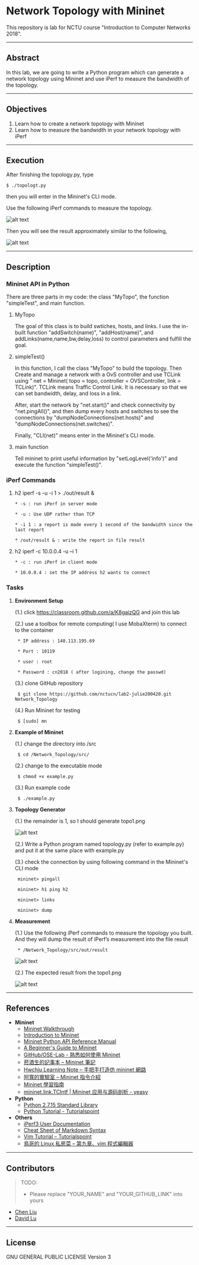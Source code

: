 # Network Topology with Mininet

This repository is lab for NCTU course "Introduction to Computer Networks 2018".

---
## Abstract

In this lab, we are going to write a Python program which can generate a network topology using Mininet and use iPerf to measure the bandwidth of the topology.

---
## Objectives

1. Learn how to create a network topology with Mininet
2. Learn how to measure the bandwidth in your network topology with iPerf

---
## Execution

After finishing the topology.py, type 

    $ ./topologt.py

then you will enter in the Mininet's CLI mode.

Use the following iPerf commands to measure the topology.

   ![alt text](screenshot2.PNG)

Then you will see the result approximately similar to the following, 

   ![alt text](screenshot.PNG)

---
## Description

### Mininet API in Python

There are three parts in my code: the class "MyTopo", the function "simpleTest", and main function.

1. MyTopo

   The goal of this class is to build swtiches, hosts, and links. I use the in-built function "addSwitch(name)", "addHost(name)", and addLinks(name,name,bw,delay,loss) to control parameters and fulfill the goal.
   
2. simpleTest()

   In this function, I call the class "MyTopo" to build the topology. Then Create and manage a network with a OvS controller and use TCLink using " net = Mininet( topo = topo, controller = OVSController, link = TCLink)". TCLink means Traffic Control Link. It is necessary so that we can set bandwidth, delay, and loss in a link.
   
   After, start the network by "net.start()" and check connectivity by "net.pingAll()", and then dump every hosts and switches to see the connections by "dumpNodeConnections(net.hosts)" and "dumpNodeConnections(net.switches)".
   
   Finally, "CLI(net)" means enter in the Mininet's CLI mode.
   
3. main function

   Tell mininet to print useful information by "setLogLevel('info')" and execute the function "simpleTest()".

### iPerf Commands

1. h2 iperf -s -u -i 1 > ./out/result &

       * -s : run iPerf in server mode
  
       * -u : Use UDP rather than TCP 
  
       * -i 1 : a report is made every 1 second of the bandwidth since the last report
  
       * /out/result & : write the report in file result
  
2. h2 iperf -c 10.0.0.4 -u –i 1

       * -c : run iPerf in client mode
  
       * 10.0.0.4 : set the IP address h2 wants to connect
  
### Tasks

1. **Environment Setup**
   
   (1.) click https://classroom.github.com/a/K8gaizQG and join this lab
   
   (2.) use a toolbox for remote computing( I use MobaXterm) to connect to the container
        
        * IP address : 140.113.195.69
        
        * Port : 10119
        
        * user : root
        
        * Password : cn2018 ( after logining, change the passwd)
    
   (3.) clone GitHub repository
    
        $ git clone https://github.com/nctucn/lab2-julie200420.git Network_Topology
         
   (4.) Run Mininet for testing
   
        $ [sudo] mn

2. **Example of Mininet**

   (1.) change the directory into /src
        
        $ cd /Network_Topology/src/
        
   (2.) change to the executable mode
        
        $ chmod +x example.py
        
   (3.) Run example code
        
        $ ./example.py
        
3. **Topology Generator**

   (1.) the remainder is 1, so I should generate topo1.png
   
      ![alt text](/src/topo/topo1.png)
   
   (2.) Write a Python program named topology.py (refer to example.py) and put it at the same place with example.py
   
   (3.) check the connection by using following command in the Mininet's CLI mode
   
        mininet> pingall
   
        mininet> h1 ping h2
   
        mininet> links
   
        mininet> dump

4. **Measurement**

   (1.) Use the following iPerf commands to measure the topology you built. And they will dump the result of iPerf’s
measurement into the file result

        * /Network_Topology/src/out/result
   
   ![alt text](screenshot2.PNG)
   
   (2.) The expected result from the topo1.png
   
   ![alt text](screenshot.PNG)

---
## References

* **Mininet**
    * [Mininet Walkthrough](http://mininet.org/walkthrough/)
    * [Introduction to Mininet](https://github.com/mininet/mininet/wiki/Introduction-to-Mininet)
    * [Mininet Python API Reference Manual](http://mininet.org/api/annotated.html)
    * [A Beginner's Guide to Mininet](https://opensourceforu.com/2017/04/beginners-guide-mininet/)
    * [GitHub/OSE-Lab - 熟悉如何使用 Mininet](https://github.com/OSE-Lab/Learning-SDN/blob/master/Mininet/README.md)
    * [菸酒生的記事本 – Mininet 筆記](https://blog.laszlo.tw/?p=81)
    * [Hwchiu Learning Note – 手把手打造仿 mininet 網路](https://hwchiu.com/setup-mininet-like-environment.html)
    * [阿寬的實驗室 – Mininet 指令介紹](https://ting-kuan.blog/2017/11/09/%E3%80%90mininet%E6%8C%87%E4%BB%A4%E4%BB%8B%E7%B4%B9%E3%80%91/)
    * [Mininet 學習指南](https://www.sdnlab.com/11495.html)
    * [mininet.link.TCIntf | Mininet 应用与源码剖析 - yeasy](https://yeasy.gitbooks.io/mininet_book/module_link/tcintf.html)
* **Python**
    * [Python 2.7.15 Standard Library](https://docs.python.org/2/library/index.html)
    * [Python Tutorial - Tutorialspoint](https://www.tutorialspoint.com/python/)
* **Others**
    * [iPerf3 User Documentation](https://iperf.fr/iperf-doc.php#3doc)
    * [Cheat Sheet of Markdown Syntax](https://www.markdownguide.org/cheat-sheet)
    * [Vim Tutorial – Tutorialspoint](https://www.tutorialspoint.com/vim/index.htm)
    * [鳥哥的 Linux 私房菜 – 第九章、vim 程式編輯器](http://linux.vbird.org/linux_basic/0310vi.php)

---
## Contributors

> TODO:
> * Please replace "YOUR_NAME" and "YOUR_GITHUB_LINK" into yours

* [Chen Liu](https://github.com/julie200420)
* [David Lu](https://github.com/yungshenglu)

---
## License

GNU GENERAL PUBLIC LICENSE Version 3
